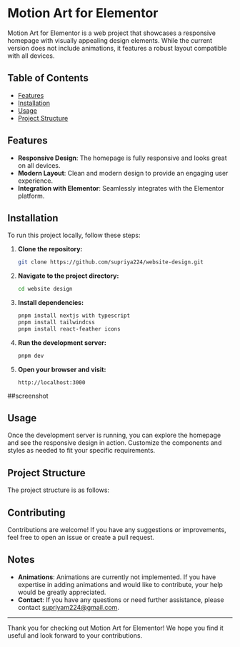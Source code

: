 # Motion Art for Elementor

Motion Art for Elementor is a web project that showcases a responsive homepage with visually appealing design elements. While the current version does not include animations, it features a robust layout compatible with all devices.

## Table of Contents

- [Features](#features)
- [Installation](#installation)
- [Usage](#usage)
- [Project Structure](#project-structure)

## Features

- **Responsive Design**: The homepage is fully responsive and looks great on all devices.
- **Modern Layout**: Clean and modern design to provide an engaging user experience.
- **Integration with Elementor**: Seamlessly integrates with the Elementor platform.

## Installation

To run this project locally, follow these steps:

1. **Clone the repository:**

    ```bash
    git clone https://github.com/supriya224/website-design.git
    ```

2. **Navigate to the project directory:**

    ```bash
    cd website design
    ```

3. **Install dependencies:**

    ```bash
    pnpm install nextjs with typescript
    pnpm install tailwindcss
    pnpm install react-feather icons
    ```

4. **Run the development server:**

    ```bash
    pnpm dev
    ```

5. **Open your browser and visit:**

    ```
    http://localhost:3000
    ```
##screenshot


## Usage

Once the development server is running, you can explore the homepage and see the responsive design in action. Customize the components and styles as needed to fit your specific requirements.

## Project Structure

The project structure is as follows:


## Contributing

Contributions are welcome! If you have any suggestions or improvements, feel free to open an issue or create a pull request.

## Notes

- **Animations**: Animations are currently not implemented. If you have expertise in adding animations and would like to contribute, your help would be greatly appreciated.
- **Contact**: If you have any questions or need further assistance, please contact [supriyam224@gmail.com](mailto:supriyam224@gmail.com).

---

Thank you for checking out Motion Art for Elementor! We hope you find it useful and look forward to your contributions.
